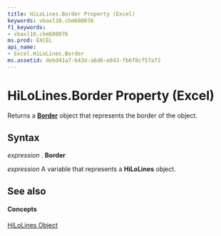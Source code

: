 ```yaml
---
title: HiLoLines.Border Property (Excel)
keywords: vbaxl10.chm600076
f1_keywords:
- vbaxl10.chm600076
ms.prod: EXCEL
api_name:
- Excel.HiLoLines.Border
ms.assetid: debd41a7-b43d-a6d6-e843-fb6f8cf57a72
---
```



# HiLoLines.Border Property (Excel)

Returns a  **[Border](border-object-excel.md)** object that represents the border of the object.


## Syntax

 _expression_ . **Border**

 _expression_ A variable that represents a **HiLoLines** object.


## See also


#### Concepts


[HiLoLines Object](hilolines-object-excel.md)

